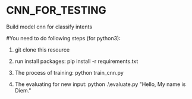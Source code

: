 # CNN_FOR_TESTING
Build model cnn for classify intents

#You need to do following steps (for python3):
1. git clone this resource

2. run install packages:
pip install -r requirements.txt

3. The process of training:
python train_cnn.py  

4. The evaluating for new input:
python .\evaluate.py "Hello, My name is Diem."
